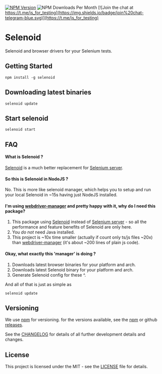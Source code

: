 [![NPM Version](https://badge.fury.io/js/selenoid.svg)](https://badge.fury.io/js/selenoid)
![NPM Downloads Per Month](https://img.shields.io/npm/dm/selenoid.svg)
[![Join the chat at https://t.me/js_for_testing](https://img.shields.io/badge/join%20chat-telegram-blue.svg)](https://t.me/js_for_testing)

# Selenoid

Selenoid and browser drivers for your Selenium tests.

## Getting Started

`npm install -g selenoid`

## Downloading latest binaries

`selenoid update`

## Start selenoid

`selenoid start`

## FAQ

#### What is Selenoid ?

[Selenoid](https://aerokube.com/selenoid/) is a much better replacement for [Selenium server](https://www.selenium.dev/documentation/en/grid/).

#### So this is Selenoid in NodeJS ?

No. This is more like selenoid manager, which helps you to setup and run your local Selenoid in ~15s having just NodeJS installed.

#### I'm using [webdriver-manager](https://www.npmjs.com/package/webdriver-manager) and pretty happy with it, why do I need this package?

1. This package using [Selenoid](https://aerokube.com/selenoid/) instead of [Selenium server](https://www.selenium.dev/documentation/en/grid/) - so all the performance and feature
benefits of Selenoid are only here.
2. You *do not* need Java installed.
3. This project is ~10x time smaller (actually if count only ts/js files ~20x) than [webdriver-manager](https://www.npmjs.com/package/webdriver-manager) (it's about ~200 lines of plain js code).

#### Okay, what exactly this 'manager' is doing ?

1. Downloads latest browser binaries for your platform and arch.
2. Downloads latest Selenoid binary for your platform and arch.
3. Generate Selenoid config for these ^.

And all of that is just as simple as

```
selenoid update
```


## Versioning

We use [npm](https://www.npmjs.com/) for versioning. for the versions available, see the [npm](https://www.npmjs.com/package/selenoid#versions) or github [releases](https://github.com/alex-popov-tech/selenoid/releases).

See the [CHANGELOG](CHANGELOG.md) for details of all further development details and changes.


## License

This project is licensed under the MIT - see the [LICENSE](LICENSE.md) file for details.

